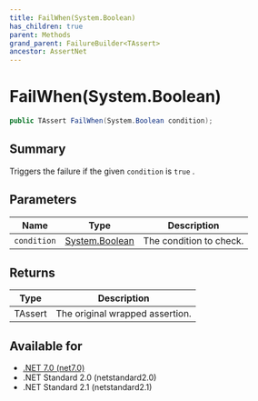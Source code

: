 ```yaml
---
title: FailWhen(System.Boolean)
has_children: true
parent: Methods
grand_parent: FailureBuilder<TAssert>
ancestor: AssertNet
---
```

# FailWhen(System.Boolean)

```csharp
public TAssert FailWhen(System.Boolean condition);
```

## Summary
Triggers the failure if the given `condition` is `true` .

## Parameters
|Name|Type|Description|
|-|-|-|
|`condition`|[System.Boolean](https://learn.microsoft.com/en-us/dotnet/api/system.boolean)|The condition to check.|

## Returns
|Type|Description|
|-|-|
|TAssert|The original wrapped assertion.|

## Available for
- [.NET 7.0 (net7.0)](https://versionsof.net/core/7.0/)
- .NET Standard 2.0 (netstandard2.0)
- .NET Standard 2.1 (netstandard2.1)
